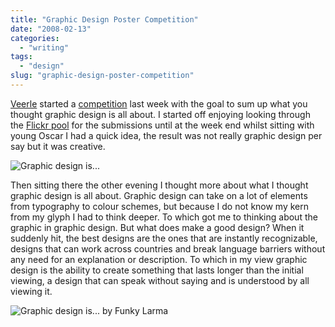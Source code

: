 ```yaml
---
title: "Graphic Design Poster Competition"
date: "2008-02-13"
categories:
  - "writing"
tags:
  - "design"
slug: "graphic-design-poster-competition"
---
```


[Veerle](https://veerle.duoh.com/) started a [competition](https://veerle.duoh.com/blog/comments/what_is_graphic_design_poster_competition/) last week with the goal to sum up what you thought graphic design is all about. I started off enjoying looking through the [Flickr pool](https://www.flickr.com/groups/what_is_graphic_design_poster_competition/pool/) for the submissions until at the week end whilst sitting with young Oscar I had a quick idea, the result was not really graphic design per say but it was creative.

![Graphic design is...](/images/2257659610.jpg)

Then sitting there the other evening I thought more about what I thought graphic design is all about. Graphic design can take on a lot of elements from typography to colour schemes, but because I do not know my kern from my glyph I had to think deeper. To which got me to thinking about the graphic in graphic design. But what does make a good design? When it suddenly hit, the best designs are the ones that are instantly recognizable, designs that can work across countries and break language barriers without any need for an explanation or description. To which in my view graphic design is the ability to create something that lasts longer than the initial viewing, a design that can speak without saying and is understood by all viewing it.

![Graphic design is... by Funky Larma](/images/2262811995.jpg)
